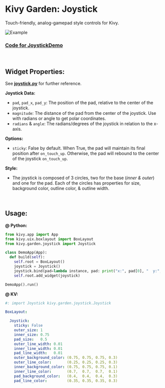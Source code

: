 # Kivy Garden: Joystick  

Touch-friendly, analog-gamepad style controls for Kivy.  

![Example](https://github.com/kivy-garden/garden.joystick/blob/master/example/Example.gif?raw=true)  

### [**Code for JoystickDemo**](https://github.com/kivy-garden/garden.joystick/tree/master/example)  

&nbsp;  

## Widget Properties:  

See [**joystick.py**](https://github.com/kivy-garden/garden.joystick/blob/master/joystick/joystick.py) for further reference.  

**Joystick Data:**  

- `pad`, `pad_x`, `pad_y`: The position of the pad, relative to the center of the joystick.  
- `magnitude`: The distance of the pad from the center of the joystick. Use with radians or angle to get polar coordinates.  
- `radians` & `angle`:  The radians/degrees of the joystick in relation to the x-axis.

**Options:**

- `sticky`: False by default. When True, the pad will maintain its final position after `on_touch_up`. Otherwise, the pad will rebound to the center of the joystick `on_touch_up`.

**Style:**  

* The joystick is composed of 3 circles, two for the base (*inner & outer*) and one for the pad. Each of the circles has properties for size, background color, outline color, & outline width.

&nbsp;  

## Usage:  

**@ Python:**  

``` python
from kivy.app import App
from kivy.uix.boxlayout import BoxLayout
from kivy.garden.joystick import Joystick

class DemoApp(App):
  def build(self):
    self.root = BoxLayout()
    joystick = Joystick()
    joystick.bind(pad=lambda instance, pad: print("x:", pad[0], "  y:", pad[1]))
    self.root.add_widget(joystick)

DemoApp().run()
```

**@ KV:**  

``` yaml
#: import Joystick kivy.garden.joystick.Joystick

BoxLayout:

  Joystick:
    sticky: False
    outer_size: 1
    inner_size: 0.75
    pad_size:   0.5
    outer_line_width: 0.01
    inner_line_width: 0.01
    pad_line_width:   0.01
    outer_background_color: (0.75, 0.75, 0.75, 0.3)
    outer_line_color:       (0.25, 0.25, 0.25, 0.3)
    inner_background_color: (0.75, 0.75, 0.75, 0.1)
    inner_line_color:       (0.7,  0.7,  0.7,  0.1)
    pad_background_color:   (0.4,  0.4,  0.4,  0.3)
    pad_line_color:         (0.35, 0.35, 0.35, 0.3)
```
